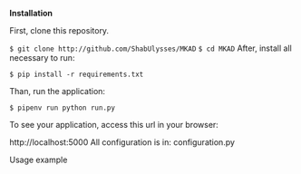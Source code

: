 **Installation**

First, clone this repository.

`
$ git clone http://github.com/ShabUlysses/MKAD
`
`
$ cd MKAD
`
After, install all necessary to run:

`
$ pip install -r requirements.txt
`

Than, run the application:

`
$ pipenv run python run.py
`

To see your application, access this url in your browser:

http://localhost:5000
All configuration is in: configuration.py

Usage example


